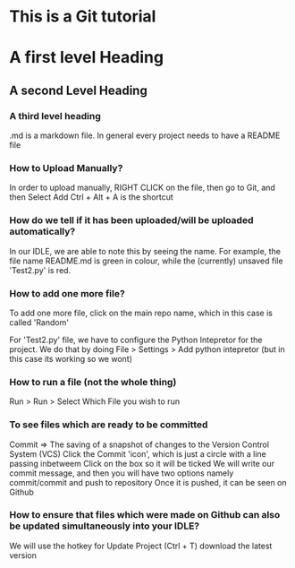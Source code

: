 # This is a Git tutorial 

# A first level Heading 
## A second Level Heading 
### A third level heading 

.md is a markdown file. 
In general every project needs to have a README file  

### How to Upload Manually? 
In order to upload manually, RIGHT CLICK on the file, then go to Git, and then Select Add 
Ctrl + Alt + A is the shortcut 

### How do we tell if it has been uploaded/will be uploaded automatically?
In our IDLE, we are able to note this by seeing the name. For example, the file name README.md is green in colour, while the (currently) unsaved file 'Test2.py' is red. 


### How to add one more file?
To add one more file, click on the main repo name, which in this case is called 'Random' 

For 'Test2.py' file, we have to configure the Python Intepretor for the project. We do that by doing 
File > Settings > Add python intepretor (but in this case its working so we wont)

### How to run a file (not the whole thing)
Run > Run > Select Which File you wish to run 

### To see files which are ready to be committed 
Commit => The saving of a snapshot of changes to the Version Control System (VCS) 
Click the Commit 'icon', which is just a circle with a line passing inbetweem 
Click on the box so it will be ticked 
We will write our commit message, and then you will have two options namely commit/commit and push to repository 
Once it is pushed, it can be seen on Github 

### How to ensure that files which were made on Github can also be updated simultaneously into your IDLE?
We will use the hotkey for Update Project (Ctrl + T) download the latest version 







